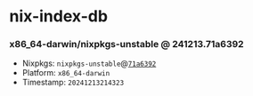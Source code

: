 # nix-index-db
### x86_64-darwin/nixpkgs-unstable @ 241213.71a6392
- Nixpkgs: `nixpkgs-unstable`@[`71a6392`](https://github.com/NixOS/nixpkgs/commit/71a6392e367b08525ee710a93af2e80083b5b3e2)
- Platform: `x86_64-darwin`
- Timestamp: `20241213214323`
